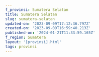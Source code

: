 ```yaml
---
f_provinsi: Sumatera Selatan
title: Sumatera Selatan
slug: sumatera-selatan
updated-on: '2023-09-09T17:12:36.797Z'
created-on: '2023-09-09T16:59:40.213Z'
published-on: '2024-01-21T11:33:59.165Z'
f_region: Sumatera
layout: '[provinsi].html'
tags: provinsi
---
```




